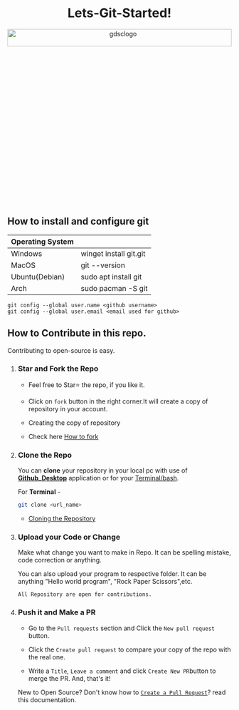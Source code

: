 <div align="center">
<h1>Lets-Git-Started!</h1>
<img height="10%" width="100%" src="https://user-images.githubusercontent.com/77617189/199799216-ab9a548a-9987-4c4a-b696-f1e64887d155.png" alt="gdsclogo" />
</div>

## How to install and configure git

| Operating System| |
|--|--|
|Windows|winget install git.git|
|MacOS|git --version|
|Ubuntu(Debian)|sudo apt install git|
|Arch|sudo pacman -S git|

```
git config --global user.name <github username>
git config --global user.email <email used for github>
```

## How to Contribute in this repo.

Contributing to open-source is easy.

1. ### Star and Fork the Repo
		
   - Feel free to Star:star: the repo, if you like it.
    
   - Click on `fork` button in the right corner.It will create a copy of repository in your account.
   
   - Creating the copy of repository
   
    - Check here [How to fork](https://docs.github.com/en/github/getting-started-with-github/fork-a-repo)
    
2. ### Clone the Repo

   You can **clone** your repository in your local pc with use of **[Github_Desktop](https://desktop.github.com/)** application or for your [Terminal/bash](https://git-scm.com/downloads).

   For **Terminal** -

   ```bash
   git clone <url_name>
   ```

   - [Cloning the Repository](https://docs.github.com/en/github/creating-cloning-and-archiving-repositories/cloning-a-repository)
   

3. ### Upload your Code or Change

    Make what change you want to make in Repo. It can be spelling mistake, code correction or anything.

    You can also upload your program to respective folder. It can be anything "Hello world program", "Rock Paper Scissors",etc.

    `All Repository are open for contributions.`

4. ### Push it and Make a PR

   - Go to the `Pull requests` section and Click the `New pull request` button.
    
    - Click the `Create pull request` to compare your copy of the repo with the real one.
    
    - Write a `Title`, `Leave a comment` and click `Create New PR`button to merge the PR.
	And, that's it!
	
    New to Open Source? Don't know how to [`Create a Pull Request`](https://www.digitalocean.com/community/tutorials/how-to-create-a-pull-request-on-github)? read this documentation.
